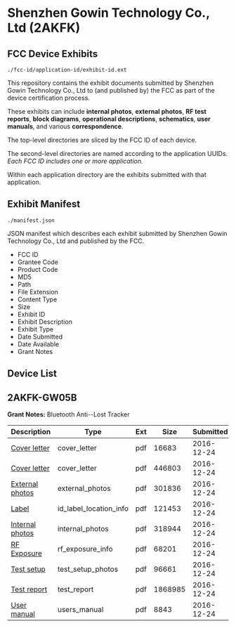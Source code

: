 # Shenzhen Gowin Technology Co., Ltd (2AKFK)
## FCC Device Exhibits

```
./fcc-id/application-id/exhibit-id.ext
```

This repository contains the exhibit documents submitted by Shenzhen Gowin Technology Co., Ltd to (and published by) the FCC as part of the device certification process.

These exhibits can include **internal photos**, **external photos**, **RF test reports**, **block diagrams**, **operational descriptions**, **schematics**, **user manuals**, and various **correspondence**.

The top-level directories are sliced by the FCC ID of each device.

The second-level directories are named according to the application UUIDs. *Each FCC ID includes one or more application.*

Within each application directory are the exhibits submitted with that application. 

## Exhibit Manifest

```
./manifest.json
```

JSON manifest which describes each exhibit submitted by Shenzhen Gowin Technology Co., Ltd and published by the FCC.

- FCC ID
- Grantee Code
- Product Code
- MD5
- Path
- File Extension
- Content Type
- Size
- Exhibit ID
- Exhibit Description
- Exhibit Type
- Date Submitted
- Date Available
- Grant Notes

## Device List
## 2AKFK-GW05B
**Grant Notes:** Bluetooth Anti--Lost Tracker

| Description | Type | Ext | Size | Submitted | Available |
| ----------- | ---- | --- | ---- | --------- | --------- |
| [Cover letter](2AKFK-GW05B/2ac322071bed4e570004f6454e6cfa39/3238855.pdf) | cover_letter | pdf | 16683 | 2016-12-24 | 2016-12-24 |
| [Cover letter](2AKFK-GW05B/2ac322071bed4e570004f6454e6cfa39/3238856.pdf) | cover_letter | pdf | 446803 | 2016-12-24 | 2016-12-24 |
| [External photos](2AKFK-GW05B/2ac322071bed4e570004f6454e6cfa39/3238857.pdf) | external_photos | pdf | 301836 | 2016-12-24 | 2016-12-24 |
| [Label](2AKFK-GW05B/2ac322071bed4e570004f6454e6cfa39/3238858.pdf) | id_label_location_info | pdf | 121453 | 2016-12-24 | 2016-12-24 |
| [Internal photos](2AKFK-GW05B/2ac322071bed4e570004f6454e6cfa39/3238859.pdf) | internal_photos | pdf | 318944 | 2016-12-24 | 2016-12-24 |
| [RF Exposure](2AKFK-GW05B/2ac322071bed4e570004f6454e6cfa39/3238861.pdf) | rf_exposure_info | pdf | 68201 | 2016-12-24 | 2016-12-24 |
| [Test setup](2AKFK-GW05B/2ac322071bed4e570004f6454e6cfa39/3238864.pdf) | test_setup_photos | pdf | 96661 | 2016-12-24 | 2016-12-24 |
| [Test report](2AKFK-GW05B/2ac322071bed4e570004f6454e6cfa39/3238863.pdf) | test_report | pdf | 1868985 | 2016-12-24 | 2016-12-24 |
| [User manual](2AKFK-GW05B/2ac322071bed4e570004f6454e6cfa39/3238865.pdf) | users_manual | pdf | 8843 | 2016-12-24 | 2016-12-24 |
